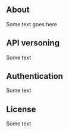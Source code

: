 ## About

Some text goes here

## API versoning

Some text

## Authentication

Some text

## License

Some text


